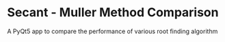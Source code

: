 # Secant - Muller Method Comparison
A PyQt5 app to compare the performance of various root finding algorithm
